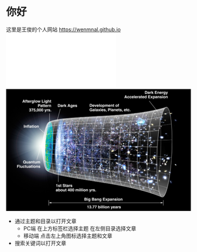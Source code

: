 # 你好

这里是王俊的个人网站 <https://wenmnal.github.io>
![](image/Standard_Model_of_Elementary_Particles.pdf)
![](image/CMB_Timeline300_no_WMAP.jpg)
- 通过主题和目录以打开文章
    - PC端 在上方标签栏选择主题 在左侧目录选择文章
    - 移动端 点击左上角图标选择主题和文章
- 搜索关键词以打开文章
